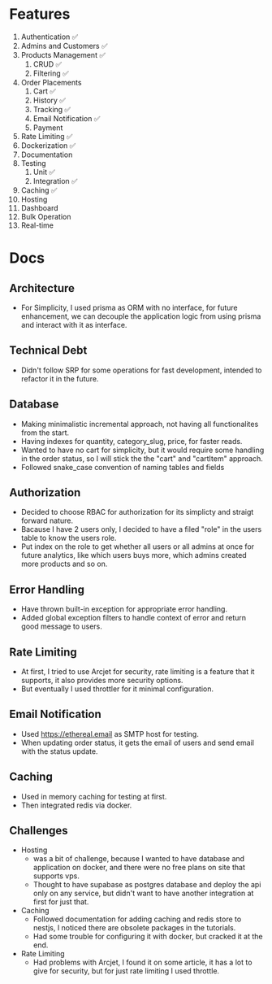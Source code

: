 # Features

1. Authentication ✅
2. Admins and Customers ✅
3. Products Management ✅
   1. CRUD ✅
   2. Filtering ✅
4. Order Placements
   1. Cart ✅
   2. History ✅
   3. Tracking ✅
   4. Email Notification ✅
   5. Payment
5. Rate Limiting ✅
6. Dockerization ✅
7. Documentation
8. Testing
   1. Unit ✅
   2. Integration ✅
9. Caching ✅
10. Hosting
11. Dashboard
12. Bulk Operation
13. Real-time

# Docs

## Architecture

- For Simplicity, I used prisma as ORM with no interface, for future enhancement, we can decouple the application logic from using prisma and interact with it as interface.

## Technical Debt

- Didn't follow SRP for some operations for fast development, intended to refactor it in the future.

## Database

- Making minimalistic incremental approach, not having all functionalites from the start.
- Having indexes for quantity, category_slug, price, for faster reads.
- Wanted to have no cart for simplicity, but it would require some handling in the order status, so I will stick the the "cart" and "cartItem" approach.
- Followed snake_case convention of naming tables and fields

## Authorization

- Decided to choose RBAC for authorization for its simplicty and straigt forward nature.
- Bacause I have 2 users only, I decided to have a filed "role" in the users table to know the users role.
- Put index on the role to get whether all users or all admins at once for future analytics, like which users buys more, which admins created more products and so on.

## Error Handling

- Have thrown built-in exception for appropriate error handling.
- Added global exception filters to handle context of error and return good message to users.

## Rate Limiting

- At first, I tried to use Arcjet for security, rate limiting is a feature that it supports, it also provides more security options.
- But eventually I used throttler for it minimal configuration.

## Email Notification

- Used https://ethereal.email as SMTP host for testing.
- When updating order status, it gets the email of users and send email with the status update.

## Caching

- Used in memory caching for testing at first.
- Then integrated redis via docker.

## Challenges

- Hosting
  - was a bit of challenge, because I wanted to have database and application on docker, and there were no free plans on site that supports vps.
  - Thought to have supabase as postgres database and deploy the api only on any service, but didn't want to have another integration at first for just that.
- Caching
  - Followed documentation for adding caching and redis store to nestjs, I noticed there are obsolete packages in the tutorials.
  - Had some trouble for configuring it with docker, but cracked it at the end.
- Rate Limiting
  - Had problems with Arcjet, I found it on some article, it has a lot to give for security, but for just rate limiting I used throttle.
